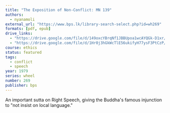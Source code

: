 ```yaml
---
title: "The Exposition of Non-Conflict: MN 139"
authors:
  - nyanamoli
external_url: "https://www.bps.lk/library-search-select.php?id=wh269"
formats: [pdf, epub]
drive_links:
  - "https://drive.google.com/file/d/149oxcYBrqNf1JBBUpoa1wcAYQGk-D1xr/view?usp=drivesdk"
  - "https://drive.google.com/file/d/1Hr0j3hGkWcTlE56ukifyH77ysF3PtCzP/view?usp=drivesdk"
course: ethics
status: featured
tags:
  - conflict
  - speech
year: 1979
series: wheel
number: 269
publisher: bps
---
```


An important sutta on Right Speech, giving the Buddha's famous injunction to "not insist on local language."
